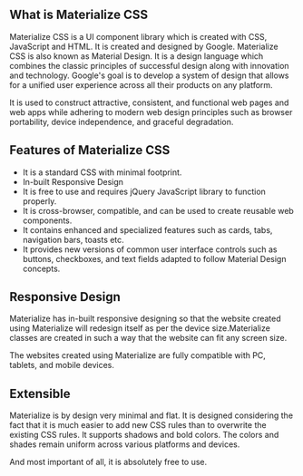 ## What is Materialize CSS

Materialize CSS is a UI component library which is created with CSS, JavaScript and HTML. It is created and designed by Google. Materialize CSS is also known as Material Design. It is a design language which combines the classic principles of successful design along with innovation and technology. Google's goal is to develop a system of design that allows for a unified user experience across all their products on any platform.

It is used to construct attractive, consistent, and functional web pages and web apps while adhering to modern web design principles such as browser portability, device independence, and graceful degradation.

## Features of Materialize CSS

-   It is a standard CSS with minimal footprint.
-   In-built Responsive Design
-   It is free to use and requires jQuery JavaScript library to function properly.
-   It is cross-browser, compatible, and can be used to create reusable web components.
-   It contains enhanced and specialized features such as cards, tabs, navigation bars, toasts etc.
-   It provides new versions of common user interface controls such as buttons, checkboxes, and text fields adapted to follow Material Design concepts.

## Responsive Design

Materialize has in-built responsive designing so that the website created using Materialize will redesign itself as per the device size.Materialize classes are created in such a way that the website can fit any screen size.

The websites created using Materialize are fully compatible with PC, tablets, and mobile devices.

## Extensible

Materialize is by design very minimal and flat. It is designed considering the fact that it is much easier to add new CSS rules than to overwrite the existing CSS rules. It supports shadows and bold colors. The colors and shades remain uniform across various platforms and devices.

And most important of all, it is absolutely free to use.